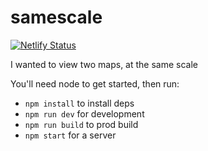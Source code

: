 # samescale

[![Netlify Status](https://api.netlify.com/api/v1/badges/b1ed0404-ebbd-43f4-8465-ab8fe88541c6/deploy-status)](https://scale.waka.app)

I wanted to view two maps, at the same scale

You'll need node to get started, then run:

- `npm install` to install deps
- `npm run dev` for development
- `npm run build` to prod build
- `npm start` for a server
